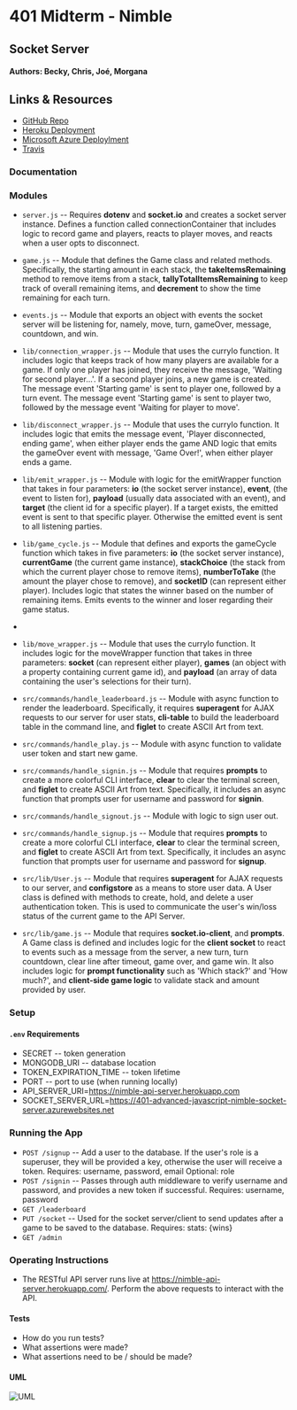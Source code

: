 # 401 Midterm - Nimble

## Socket Server

#### Authors: Becky, Chris, Joé, Morgana

## Links & Resources
* [GitHub Repo](https://github.com/401-advanced-javascript-nimble/client)
* [Heroku Deployment](https://nimble-api-server.herokuapp.com/)
* [Microsoft Azure Deploylment](https://401-advanced-javascript-nimble-socket-server.azurewebsites.net)
* [Travis]( --- )

### Documentation

### Modules
* `server.js` -- Requires **dotenv** and **socket.io** and creates a socket server instance. Defines a function called connectionContainer that includes logic to record game and players, reacts to player moves, and reacts when a user opts to disconnect.
* `game.js` -- Module that defines the Game class and related methods. Specifically, the starting amount in each stack, the **takeItemsRemaining** method to remove items from a stack, **tallyTotalItemsRemaining** to keep track of overall remaining items, and **decrement** to show the time remaining for each turn.
* `events.js` -- Module that exports an object with events the socket server will be listening for, namely, move, turn, gameOver, message, countdown, and win.
* `lib/connection_wrapper.js` -- Module that uses the curryIo function. It includes logic that keeps track of how many players are available for a game. If only one player has joined, they receive the message, 'Waiting for second player...'. If a second player joins, a new game is created. The message event 'Starting game' is sent to player one, followed by a turn event. The message event 'Starting game' is sent to player two, followed by the message event 'Waiting for player to move'.
* `lib/disconnect_wrapper.js` -- Module that uses the curryIo function. It includes logic that emits the message event, 'Player disconnected, ending game', when either player ends the game AND logic that emits the gameOver event with message, 'Game Over!', when either player ends a game.
* `lib/emit_wrapper.js` -- Module with logic for the emitWrapper function that takes in four parameters: **io** (the socket server instance), **event**, (the event to listen for), **payload** (usually data associated with an event), and **target** (the client id for a specific player). If a target exists, the emitted event is sent to that specific player. Otherwise the emitted event is sent to all listening parties.
* `lib/game_cycle.js` -- Module that defines and exports the gameCycle function which takes in five parameters: **io** (the socket server instance), **currentGame** (the current game instance), **stackChoice** (the stack from which the current player chose to remove items), **numberToTake** (the amount the player chose to remove), and **socketID** (can represent either player). Includes logic that states the winner based on the number of remaining items. Emits events to the winner and loser regarding their game status.
* 
* `lib/move_wrapper.js` -- Module that uses the curryIo function. It includes logic for the moveWrapper function that takes in three parameters: **socket** (can represent either player), **games** (an object with a property containing current game id), and **payload** (an array of data containing the user's selections for their turn).




* `src/commands/handle_leaderboard.js` -- Module with async function to render the leaderboard. Specifically, it requires **superagent** for AJAX requests to our server for user stats, **cli-table** to build the leaderboard table in the command line, and **figlet** to create ASCII Art from text.
* `src/commands/handle_play.js` -- Module with async function to validate user token and start new game.
* `src/commands/handle_signin.js` -- Module that requires **prompts** to create a more colorful CLI interface, **clear** to clear the terminal screen, and **figlet** to create ASCII Art from text. Specifically, it includes an async function that prompts user for username and password for **signin**.

* `src/commands/handle_signout.js` -- Module with logic to sign user out.

* `src/commands/handle_signup.js` -- Module that requires **prompts** to create a more colorful CLI interface, **clear** to clear the terminal screen, and **figlet** to create ASCII Art from text. Specifically, it includes an async function that prompts user for username and password for **signup**.

* `src/lib/User.js` -- Module that requires **superagent** for AJAX requests to our server, and **configstore** as a means to store user data. A User class is defined with methods to create, hold, and delete a user authentication token. This is used to communicate the user's win/loss status of the current game to the API Server.

* `src/lib/game.js` -- Module that requires **socket.io-client**, and **prompts**. A Game class is defined and includes logic for the **client socket** to react to events such as a message from the server, a new turn, turn countdown, clear line after timeout, game over, and game win. It also includes logic for **prompt functionality** such as 'Which stack?' and 'How much?', and **client-side game logic** to validate stack and amount provided by user.



### Setup
#### `.env` Requirements
* SECRET -- token generation
* MONGODB_URI -- database location
* TOKEN_EXPIRATION_TIME -- token lifetime
* PORT -- port to use (when running locally)
* API_SERVER_URI=https://nimble-api-server.herokuapp.com
* SOCKET_SERVER_URL=https://401-advanced-javascript-nimble-socket-server.azurewebsites.net

### Running the App
* `POST /signup` -- Add a user to the database.  If the user's role is a superuser, they will be provided a key, otherwise the user will receive a token.  Requires: username, password, email
Optional: role
* `POST /signin` -- Passes through auth middleware to verify username and password, and provides a new token if successful.
Requires: username, password
* `GET /leaderboard`
* `PUT /socket` -- Used for the socket server/client to send updates after a game to be saved to the database.
Requires: stats: {wins}
* `GET /admin`

### Operating Instructions
* The RESTful API server runs live at https://nimble-api-server.herokuapp.com/. Perform the above requests to interact with the API. 

#### Tests
* How do you run tests?
* What assertions were made?
* What assertions need to be / should be made?

#### UML
![UML](./assets/Nimble_UML.jpg)
